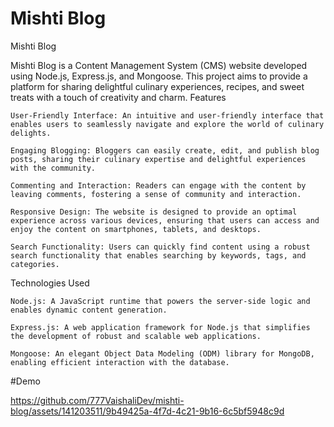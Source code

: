 # Mishti Blog

Mishti Blog

Mishti Blog is a Content Management System (CMS) website developed using Node.js, Express.js, and Mongoose. This project aims to provide a platform for sharing delightful culinary experiences, recipes, and sweet treats with a touch of creativity and charm.
Features

    User-Friendly Interface: An intuitive and user-friendly interface that enables users to seamlessly navigate and explore the world of culinary delights.

    Engaging Blogging: Bloggers can easily create, edit, and publish blog posts, sharing their culinary expertise and delightful experiences with the community.

    Commenting and Interaction: Readers can engage with the content by leaving comments, fostering a sense of community and interaction.

    Responsive Design: The website is designed to provide an optimal experience across various devices, ensuring that users can access and enjoy the content on smartphones, tablets, and desktops.

    Search Functionality: Users can quickly find content using a robust search functionality that enables searching by keywords, tags, and categories.

Technologies Used

    Node.js: A JavaScript runtime that powers the server-side logic and enables dynamic content generation.

    Express.js: A web application framework for Node.js that simplifies the development of robust and scalable web applications.

    Mongoose: An elegant Object Data Modeling (ODM) library for MongoDB, enabling efficient interaction with the database.

#Demo 



https://github.com/777VaishaliDev/mishti-blog/assets/141203511/9b49425a-4f7d-4c21-9b16-6c5bf5948c9d

